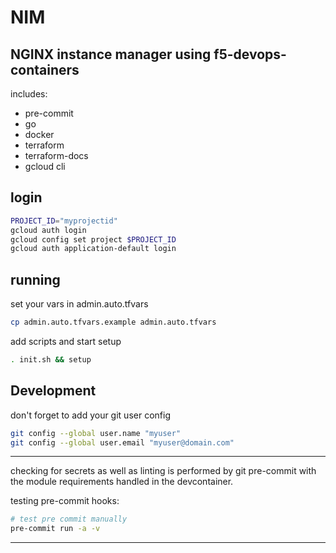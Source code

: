 # NIM
NGINX instance manager using f5-devops-containers
---

includes:
- pre-commit
- go
- docker
- terraform
- terraform-docs
- gcloud cli

## login
```bash
PROJECT_ID="myprojectid"
gcloud auth login
gcloud config set project $PROJECT_ID
gcloud auth application-default login
```

## running

set your vars in admin.auto.tfvars

```bash
cp admin.auto.tfvars.example admin.auto.tfvars
```

add scripts and start setup
```bash
. init.sh && setup
```
## Development

don't forget to add your git user config

```bash
git config --global user.name "myuser"
git config --global user.email "myuser@domain.com"
```
---

checking for secrets as well as linting is performed by git pre-commit with the module requirements handled in the devcontainer.

testing pre-commit hooks:
  ```bash
  # test pre commit manually
  pre-commit run -a -v
  ```
---
